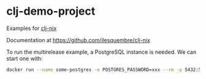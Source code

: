 # clj-demo-project

Examples for [clj-nix](https://github.com/jlesquembre/clj-nix)

Documentation at https://github.com/jlesquembre/clj-nix

To run the multirelease example, a PostgreSQL instance is needed. We can start
one with:

```bash
docker run --name some-postgres -e POSTGRES_PASSWORD=xxx --rm -p 5432:5432 postgres
```
